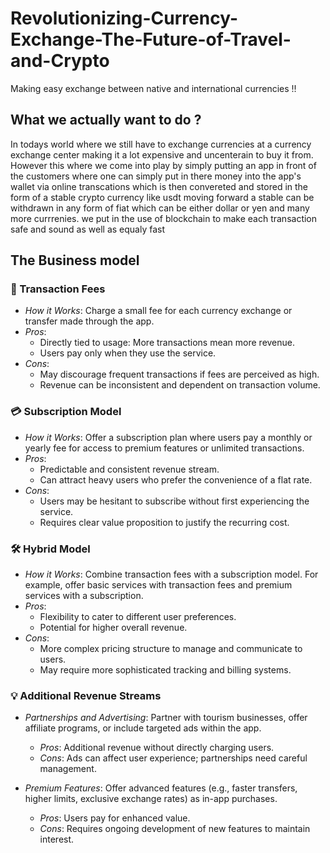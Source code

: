 # Revolutionizing-Currency-Exchange-The-Future-of-Travel-and-Crypto 

 Making easy exchange  between native and international currencies !!

## What we actually want to do ?
In todays world where we still  have to exchange currencies at a currency exchange center making it a lot expensive and uncenterain to buy it from. However this where we come into  play by simply putting an app in front 
of the customers where one can simply put in there money  into the app's wallet via  online transcations which is then convereted and stored in the form of a stable crypto currency like usdt moving forward a stable can be 
withdrawn in any form of fiat which can be either dollar or yen and many more currrenies.  we put in the use of blockchain to make each transaction safe and sound as well as equaly fast 

## The Business model 
### 💸 Transaction Fees
- *How it Works*: Charge a small fee for each currency exchange or transfer made through the app.
- *Pros*:
  - Directly tied to usage: More transactions mean more revenue.
  - Users pay only when they use the service.
- *Cons*:
  - May discourage frequent transactions if fees are perceived as high.
  - Revenue can be inconsistent and dependent on transaction volume.

### 💳 Subscription Model
- *How it Works*: Offer a subscription plan where users pay a monthly or yearly fee for access to premium features or unlimited transactions.
- *Pros*:
  - Predictable and consistent revenue stream.
  - Can attract heavy users who prefer the convenience of a flat rate.
- *Cons*:
  - Users may be hesitant to subscribe without first experiencing the service.
  - Requires clear value proposition to justify the recurring cost.

### 🛠 Hybrid Model
- *How it Works*: Combine transaction fees with a subscription model. For example, offer basic services with transaction fees and premium services with a subscription.
- *Pros*:
  - Flexibility to cater to different user preferences.
  - Potential for higher overall revenue.
- *Cons*:
  - More complex pricing structure to manage and communicate to users.
  - May require more sophisticated tracking and billing systems.

### 💡 Additional Revenue Streams
- *Partnerships and Advertising*: Partner with tourism businesses, offer affiliate programs, or include targeted ads within the app.
  - *Pros*: Additional revenue without directly charging users.
  - *Cons*: Ads can affect user experience; partnerships need careful management.

- *Premium Features*: Offer advanced features (e.g., faster transfers, higher limits, exclusive exchange rates) as in-app purchases.
  - *Pros*: Users pay for enhanced value.
  - *Cons*: Requires ongoing development of new features to maintain interest.
